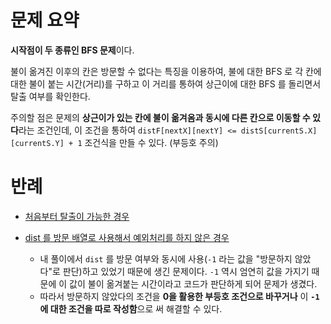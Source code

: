 # 문제 요약

**시작점이 두 종류인 BFS 문제**이다.

불이 옮겨진 이후의 칸은 방문할 수 없다는 특징을 이용하여, 불에 대한 BFS 로 각 칸에 대한 불이 붙는 시간(거리)를 구하고 이 거리를 통하여 상근이에 대한 BFS 를 돌리면서 탈출 여부를 확인한다.

주의할 점은 문제의 **상근이가 있는 칸에 불이 옮겨옴과 동시에 다른 칸으로 이동할 수 있다**라는 조건인데, 이 조건을 통하여 `distF[nextX][nextY] <= distS[currentS.X][currentS.Y] + 1` 조건식을 만들 수 있다. (부등호 주의)

# 반례

- [처음부터 탈출이 가능한 경우](https://www.acmicpc.net/board/view/103429)

- [dist 를 방문 배열로 사용해서 예외처리를 하지 않은 경우](https://www.acmicpc.net/board/view/77034)
  - 내 풀이에서 `dist` 를 방문 여부와 동시에 사용(`-1` 라는 값을 "방문하지 않았다"로 판단)하고 있었기 때문에 생긴 문제이다. `-1` 역시 엄연히 값을 가지기 때문에 이 값이 불이 옮겨붙는 시간이라고 코드가 판단하게 되어 문제가 생겼다.
  - 따라서 방문하지 않았다의 조건을 **0을 활용한 부등호 조건으로 바꾸거나** 이 **`-1` 에 대한 조건을 따로 작성함**으로 써 해결할 수 있다.
